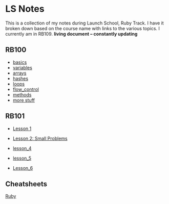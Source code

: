 # LS Notes

This is a collection of my notes during Launch School, Ruby Track. I have it broken down based on the course name with links to the various topics.  I currently am in RB109.
 **living document – constantly updating**

## RB100

- [basics](🍄RB100-Ruby/basics.md)
- [variables](🍄RB100-Ruby/variables.md)
- [arrays](🍄RB100-Ruby/arrays.md)
- [hashes](🍄RB100-Ruby/hashes.md)
- [loops](🍄RB100-Ruby/loops.md)
- [flow_control](🍄RB100-Ruby/flow_control.md)
- [methods](🍄RB100-Ruby/methods.md)
- [more stuff](🍄RB100-Ruby/more_stuff.md)

## RB101

- [Lesson 1](🚀RB101-Programming-Foundations/Lesson_1/notes.md)

- [Lesson 2: Small Problems](🚀RB101-Programming-Foundations/Lesson_2/notes.md)
- [lesson_4](🚀RB101-Programming-Foundations/Lesson_4)
- [lesson_5](🚀RB101-Programming-Foundations/Lesson_5)

- [Lesson_6](🚀RB101-Programming-Foundations/lesson_6)

## Cheatsheets

[Ruby](./cheatsheets/ruby-review.md)
